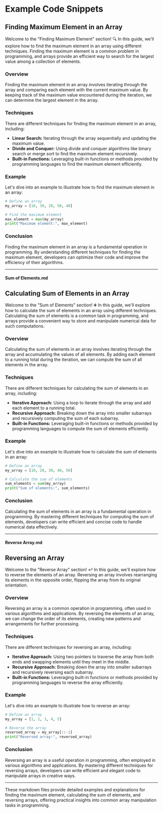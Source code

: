 # Example Code Snippets

## Finding Maximum Element in an Array

Welcome to the "Finding Maximum Element" section! 🔍 In this guide, we'll explore how to find the maximum element in an array using different techniques. Finding the maximum element is a common problem in programming, and arrays provide an efficient way to search for the largest value among a collection of elements.

### Overview

Finding the maximum element in an array involves iterating through the array and comparing each element with the current maximum value. By keeping track of the maximum value encountered during the iteration, we can determine the largest element in the array.

### Techniques

There are different techniques for finding the maximum element in an array, including:

* **Linear Search:** Iterating through the array sequentially and updating the maximum value.
* **Divide and Conquer:** Using divide and conquer algorithms like binary search or merge sort to find the maximum element recursively.
* **Built-in Functions:** Leveraging built-in functions or methods provided by programming languages to find the maximum element efficiently.

### Example

Let's dive into an example to illustrate how to find the maximum element in an array:

```python
# Define an array
my_array = [10, 30, 20, 50, 40]

# Find the maximum element
max_element = max(my_array)
print("Maximum element:", max_element)
```

### Conclusion

Finding the maximum element in an array is a fundamental operation in programming. By understanding different techniques for finding the maximum element, developers can optimize their code and improve the efficiency of their algorithms.

***

#### Sum of Elements.md

## Calculating Sum of Elements in an Array

Welcome to the "Sum of Elements" section! ➕ In this guide, we'll explore how to calculate the sum of elements in an array using different techniques. Calculating the sum of elements is a common task in programming, and arrays provide a convenient way to store and manipulate numerical data for such computations.

### Overview

Calculating the sum of elements in an array involves iterating through the array and accumulating the values of all elements. By adding each element to a running total during the iteration, we can compute the sum of all elements in the array.

### Techniques

There are different techniques for calculating the sum of elements in an array, including:

* **Iterative Approach:** Using a loop to iterate through the array and add each element to a running total.
* **Recursive Approach:** Breaking down the array into smaller subarrays and recursively computing the sum of each subarray.
* **Built-in Functions:** Leveraging built-in functions or methods provided by programming languages to compute the sum of elements efficiently.

### Example

Let's dive into an example to illustrate how to calculate the sum of elements in an array:

```python
# Define an array
my_array = [10, 20, 30, 40, 50]

# Calculate the sum of elements
sum_elements = sum(my_array)
print("Sum of elements:", sum_elements)
```

### Conclusion

Calculating the sum of elements in an array is a fundamental operation in programming. By mastering different techniques for computing the sum of elements, developers can write efficient and concise code to handle numerical data effectively.

***

#### Reverse Array.md

## Reversing an Array

Welcome to the "Reverse Array" section! ↩️ In this guide, we'll explore how to reverse the elements of an array. Reversing an array involves rearranging its elements in the opposite order, flipping the array from its original orientation.

### Overview

Reversing an array is a common operation in programming, often used in various algorithms and applications. By reversing the elements of an array, we can change the order of its elements, creating new patterns and arrangements for further processing.

### Techniques

There are different techniques for reversing an array, including:

* **Iterative Approach:** Using two pointers to traverse the array from both ends and swapping elements until they meet in the middle.
* **Recursive Approach:** Breaking down the array into smaller subarrays and recursively reversing each subarray.
* **Built-in Functions:** Leveraging built-in functions or methods provided by programming languages to reverse the array efficiently.

### Example

Let's dive into an example to illustrate how to reverse an array:

```python
# Define an array
my_array = [1, 2, 3, 4, 5]

# Reverse the array
reversed_array = my_array[::-1]
print("Reversed array:", reversed_array)
```

### Conclusion

Reversing an array is a useful operation in programming, often employed in various algorithms and applications. By mastering different techniques for reversing arrays, developers can write efficient and elegant code to manipulate arrays in creative ways.

***

These markdown files provide detailed examples and explanations for finding the maximum element, calculating the sum of elements, and reversing arrays, offering practical insights into common array manipulation tasks in programming.
